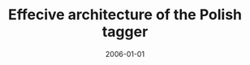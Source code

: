 ---
# Documentation: https://wowchemy.com/docs/managing-content/

title: Effecive architecture of the Polish tagger
subtitle: ''
summary: ''
authors:
- piasecki
- Grzegorz Godlewski
tags: []
categories: []
date: '2006-01-01'
lastmod: 2022-10-07T05:09:34Z
featured: false
draft: false

# Featured image
# To use, add an image named `featured.jpg/png` to your page's folder.
# Focal points: Smart, Center, TopLeft, Top, TopRight, Left, Right, BottomLeft, Bottom, BottomRight.
image:
  caption: ''
  focal_point: ''
  preview_only: false

# Projects (optional).
#   Associate this post with one or more of your projects.
#   Simply enter your project's folder or file name without extension.
#   E.g. `projects = ["internal-project"]` references `content/project/deep-learning/index.md`.
#   Otherwise, set `projects = []`.
projects: []
publishDate: '2022-10-07T05:09:33.757858Z'
publication_types:
- '2'
abstract: ''
publication: '*Lecture Notes in Computer Science*'
doi: 10.1007/11846406_27
---
